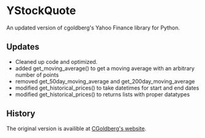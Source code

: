 YStockQuote
===========

An updated version of cgoldberg's Yahoo Finance library for Python. 

Updates
-------

* Cleaned up code and optimized. 
* added get_moving_average() to get a moving average with an arbitrary number of points
* removed get_50day_moving_average and get_200day_moving_average
* modified get_historical_prices() to take datetimes for start and end dates
* modified get_historical_prices() to returns lists with proper datatypes

History
-------
The original version is availible at [CGoldberg's website](http://goldb.org/ystockquote.html).